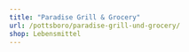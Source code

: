 ```yaml
---
title: "Paradise Grill & Grocery"
url: /pottsboro/paradise-grill-und-grocery/
shop: Lebensmittel
---
```

